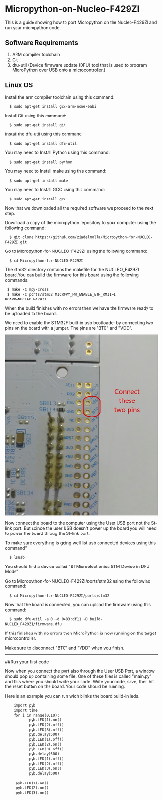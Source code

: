 # Micropython-on-Nucleo-F429ZI
This is a guide showing how to port Micropython on the Nucleo-F429ZI and run your micropython code.

## Software Requirements
  1. ARM compiler toolchain
  2. Git
  3. dfu-util (Device firmware update (DFU) tool that is used to program MicroPython over USB onto a microcontroller.)
  
## Linux OS
 
 
 Install the arm compiler toolchain using this command:
 
      $ sudo apt-get install gcc-arm-none-eabi
     
 Install Git using this command:
 
      $ sudo apt-get install git
      
 Install the dfu-util using this command:
 
      $ sudo apt-get install dfu-util
 
 You may need to Install Python using this command:
 
      $ sudo apt-get install python
      
  
 You may need to Install make using this command:
 
      $ sudo apt-get install make
  
  
 You may need to Install GCC using this command:
 
      $ sudo apt-get install gcc
      
 Now that we downloaded all the required software we proceed to the next step.
 
 Download a copy of the micropython repository to your computer using the following command:
 
      $ git clone https://github.com/ziadelmolla/Micropython-for-NUCLEO-F429ZI.git
      
 Go to Micropython-for-NUCLEO-F429ZI using the following command:
 
      $ cd Micropython-for-NUCLEO-F429ZI
      
 The stm32 directory contains the makefile for the NUCLEO_F429ZI board.You can build the firmware for this board using the following commands:
 
     $ make -C mpy-cross
     $ make -C ports/stm32 MICROPY_HW_ENABLE_ETH_RMII=1 BOARD=NUCLEO_F429ZI 
      
 When the build finishes with no errors then we have the firmware ready to be uploaded to the board.
 
 We need to enable the STM32F built-in usb bootloader by connecting two pins on the board with a jumper. The pins are "BT0" and "VDD".
 
 
 ![](png/Bootloader.png)

Now connect the board to the computer using the User USB port not the St-link port. But scince the user USB doesn't power up the board you will need to power the board throug the St-link port.

To make sure everything is going well list usb connected devices using this command"

      $ lsusb

You should find a device called "STMicroelectronics STM Device in DFU Mode"

Go to Micropython-for-NUCLEO-F429ZI/ports/stm32 using the following command:
 
      $ cd Micropython-for-NUCLEO-F429ZI/ports/stm32

Now that the board is connected, you can upload the firmware using this command:

      $ sudo dfu-util -a 0 -d 0483:df11 -D build-NUCLEO_F429ZI/firmware.dfu
      
If this finishes with no errors then MicroPython is now running on the target microcontroller.

Make sure to disconnect "BT0" and "VDD" when you finish.

________________________________________________________________________________________________________________________________________

##Run your first code

Now when you connect the port also through the User USB Port, a window should pop up containing some file.
One of these files is called "main.py" and this where you should write your code.
Write your code, save, then hit the reset button on the board. Your code should be running.

Here is an example you can run wich blinks the board build-in leds.

        import pyb
        import time
        for i in range(0,10):
	           pyb.LED(1).on()
	           pyb.LED(2).off()
	           pyb.LED(3).off()
	           pyb.delay(500)
	           pyb.LED(1).off()
	           pyb.LED(2).on()
	           pyb.LED(3).off()
	           pyb.delay(500)
	           pyb.LED(1).off()
	           pyb.LED(2).off()
	           pyb.LED(3).on()
	           pyb.delay(500)
	
         pyb.LED(1).on()
         pyb.LED(2).on()	
         pyb.LED(3).on()
